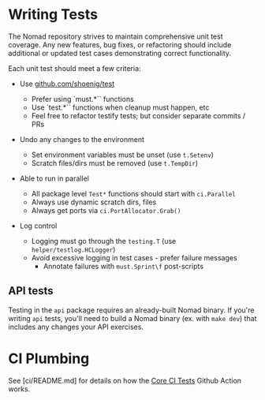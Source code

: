 # Writing Tests

The Nomad repository strives to maintain comprehensive unit test coverage. Any new
features, bug fixes, or refactoring should include additional or updated test cases
demonstrating correct functionality.

Each unit test should meet a few criteria:

- Use [github.com/shoenig/test](https://github.com/shoenig/test)
  - Prefer using `must.*`` functions
  - Use `test.*`` functions when cleanup must happen, etc
  - Feel free to refactor testify tests; but consider separate commits / PRs

- Undo any changes to the environment
  - Set environment variables must be unset (use `t.Setenv`)
  - Scratch files/dirs must be removed (use `t.TempDir`)

- Able to run in parallel
  - All package level `Test*` functions should start with `ci.Parallel`
  - Always use dynamic scratch dirs, files
  - Always get ports via `ci.PortAllocator.Grab()`

- Log control
  - Logging must go through the `testing.T` (use `helper/testlog.HCLogger`)
  - Avoid excessive logging in test cases - prefer failure messages
    - Annotate failures with `must.Sprint\f` post-scripts

## API tests

Testing in the `api` package requires an already-built Nomad
binary. If you're writing `api` tests, you'll need to build a Nomad
binary (ex. with `make dev`) that includes any changes your API
exercises.


# CI Plumbing

See [ci/README.md] for details on how the [Core CI Tests](https://github.com/hashicorp/nomad/actions/workflows/test-core.yaml)
Github Action works.